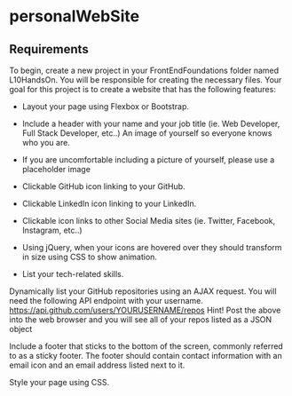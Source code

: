 # personalWebSite
## Requirements
To begin, create a new project in your FrontEndFoundations folder named L10HandsOn. You will be responsible for creating the necessary files. Your goal for this project is to create a website that has the following features:

* Layout your page using Flexbox or Bootstrap. 

* Include a header with your name and your job title (ie. Web Developer, Full Stack Developer, etc..)
  An image of yourself so everyone knows who you are.

* If you are uncomfortable including a picture of yourself, please use a placeholder image

* Clickable GitHub icon linking to your GitHub.

* Clickable LinkedIn icon linking to your LinkedIn.

* Clickable icon links to other Social Media sites (ie. Twitter, Facebook, Instagram, etc..)

* Using jQuery, when your icons are hovered over they should transform in size using CSS to show animation.

* List your tech-related skills.

Dynamically list your GitHub repositories using an AJAX request.
You will need the following API endpoint with your username. https://api.github.com/users/YOURUSERNAME/repos
Hint! Post the above into the web browser and you will see all of your repos listed as a JSON object

Include a footer that sticks to the bottom of the screen, commonly referred to as a sticky footer.
The footer should contain contact information with an email icon and an email address listed next to it.

Style your page using CSS.